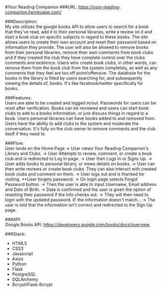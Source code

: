 #Your Reading Companion
###URL: <https://your-reading-companion.herokuapp.com/>

###Description:  
My site utilizes the google books API to allow users to search for a book that they've read, add it to their personal libraries, write a review on it and start a book club on specific subjects in regard to these books. The site allows users to create their own account and reset their password based on information they provide. The user will also be allowed to remove books from their personal libraries, remove their own comments from book clubs and if they created the club they have complete control over the clubs comments and existence. Users who create book clubs, in other words, can remove them from the book club from the system completely, as well as any comments that they feel are too off point/offensive. The database for the books in the library is filled by users searching for, and subsequently viewing the details of, books. It's like facebook/twitter specifically for books.

###Features:  
Users are able to be created and logged in/out. Passwords for users can be reset after verification. Books can be reviewed and users can start book clubs to add to a books information, or just discuss things in regard to a book. Users personal libraries can have books added to and removed from. Users have the ability to add clubs to the system and moderate the conversation. It's fully on the club owner to remove comments and the club itself if they need to. 

###Flow:  
User lands on the Home Page -> User views Your Reading Companion's Library and Clubs. -> User Attempts to review, comment, or create a book club and is redirected to Log In page. -> User then Logs In or Signs Up. -> User adds books to personal library, or views details on books. -> User can then write reviews or create book clubs. They can also interact with created book clubs and comment on them. -> User logs out and is thanked for visiting.
**User forgets password. -> On login page selects Forgot Password button. -> Then the user is able to input Username, Email address and Date of Birth. -> Data is confirmed and the user is given the option of resetting their password if the info checks out. -> They will then need to login with the updated password. 
IF the information doesn't match... -> The user is told that the information isn't correct and redirected to the Sign Up page.

###API:  
Google Books API: <https://developers.google.com/books/docs/overview>.

###Stack:  
- HTML5
- CSS3
- Javascript
- Axios
- Python
- Flask
- PostgreSQL
- SQLAlchemy
- Bcrypt/Flask-Bcrypt
